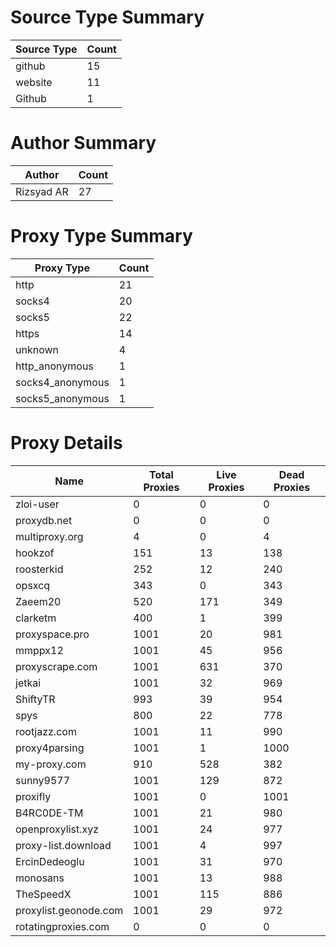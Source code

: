 # Source Type Summary

| Source Type | Count |
|-------------|-------|
| github | 15 |
| website | 11 |
| Github | 1 |


# Author Summary

| Author | Count |
|--------|-------|
| Rizsyad AR | 27 |


# Proxy Type Summary

| Proxy Type | Count |
|------------|-------|
| http | 21 |
| socks4 | 20 |
| socks5 | 22 |
| https | 14 |
| unknown | 4 |
| http_anonymous | 1 |
| socks4_anonymous | 1 |
| socks5_anonymous | 1 |


# Proxy Details

| Name | Total Proxies | Live Proxies | Dead Proxies |
|------|---------------|--------------|---------------|
| zloi-user | 0 | 0 | 0 |
| proxydb.net | 0 | 0 | 0 |
| multiproxy.org | 4 | 0 | 4 |
| hookzof | 151 | 13 | 138 |
| roosterkid | 252 | 12 | 240 |
| opsxcq | 343 | 0 | 343 |
| Zaeem20 | 520 | 171 | 349 |
| clarketm | 400 | 1 | 399 |
| proxyspace.pro | 1001 | 20 | 981 |
| mmppx12 | 1001 | 45 | 956 |
| proxyscrape.com | 1001 | 631 | 370 |
| jetkai | 1001 | 32 | 969 |
| ShiftyTR | 993 | 39 | 954 |
| spys | 800 | 22 | 778 |
| rootjazz.com | 1001 | 11 | 990 |
| proxy4parsing | 1001 | 1 | 1000 |
| my-proxy.com | 910 | 528 | 382 |
| sunny9577 | 1001 | 129 | 872 |
| proxifly | 1001 | 0 | 1001 |
| B4RC0DE-TM | 1001 | 21 | 980 |
| openproxylist.xyz | 1001 | 24 | 977 |
| proxy-list.download | 1001 | 4 | 997 |
| ErcinDedeoglu | 1001 | 31 | 970 |
| monosans | 1001 | 13 | 988 |
| TheSpeedX | 1001 | 115 | 886 |
| proxylist.geonode.com | 1001 | 29 | 972 |
| rotatingproxies.com | 0 | 0 | 0 |
